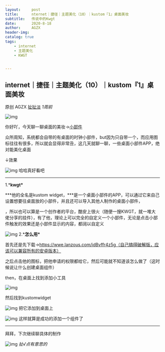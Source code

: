 ```yaml
---
layout:     post
title:      nternet｜捷径｜主题美化（10）｜kustom『1』桌面美妆
subtitle:   传说中的Kwgt
date:       2020-8-18
author:     AGZX
header-img: 
catalog: true
tags:
    - internet
    - 主题美化
    - KWGT


---
```


## internet｜捷径｜主题美化（10）｜kustom『1』桌面美妆

原创 AGZX [扯扯淡](javascript:void(0);) *1周前*

![img](https://mmbiz.qpic.cn/mmbiz_gif/tMsLbdfwxoM12GmQGZYFy7azn1RM2Izncuqicg2azuCibJyPB4QUKslUmRtlYYXibScaxKCGx7ebczkJLq5mQWhJg/640?wx_fmt=gif&tp=webp&wxfrom=5&wx_lazy=1)

你好吖，今天聊一聊桌面的美妆→[小部件](https://mp.weixin.qq.com/s?__biz=MzI4Nzc2MzA3OQ==&mid=2247484383&idx=2&sn=2b8230beb153066a3807a764548d6961&scene=21#wechat_redirect)

众所周知，系统都会自带的有桌面的时钟小部件，but因为只自带一个，而应用图标往往有很多，所以就会显得非常丑，这几天就聊一聊，一些桌面小部件APP，绝对能美化桌面

↓效果

![img](https://mmbiz.qpic.cn/mmbiz_jpg/tMsLbdfwxoOh8LuAHcNHqyV4XxiaccouqA58icdaCkJ9icFc4t94xGGeOHW5Hsib3yLVspZkiazONxHwGiaOxRYPGu0A/640?wx_fmt=jpeg&tp=webp&wxfrom=5&wx_lazy=1&wx_co=1)
哈哈真好看吧



------

1.***kwgt\***



***他的全名是kustom widget，\***是一个桌面小部件的APP，可以通过它来自己设置想要往桌面放的小部件，并且还可以导入其他人制作的桌面小部件，

，所以也可以算是一个创作者的平台，酷安上很火（随便一搜KWGT，就一堆大佬分享的挂件），有了他，理论上可以完全的自定义一个小部件，无论是点击小部件触发的效果还是小部件显示的内容，都阔以自定义

![img](https://mmbiz.qpic.cn/mmbiz_jpg/tMsLbdfwxoOh8LuAHcNHqyV4XxiaccouqnFU7P3iaClggU4L7NWS0gGQLicltfSxATeh1ibqSiauC1q4KK6VaJGWpiaA/640?wx_fmt=jpeg&tp=webp&wxfrom=5&wx_lazy=1&wx_co=1)
2.***怎么用\***

首先还是先下载→https://wwe.lanzous.com/idBvffr4z5g（自己搞得破解版，应该可以兼容所有的安卓版本）

之后点击他的图标，把他申请的权限都给它，然后可能就不知道该怎么做了（这时候说让什么创建桌面组件）

then，在桌面上找到添加小工具

![img](https://mmbiz.qpic.cn/mmbiz_jpg/tMsLbdfwxoOh8LuAHcNHqyV4XxiaccouqdJFXibRK8cEL8lkvZnnbtUJpYiblT63xBK2Pm5bibyPSSibY3V6X0r8w5Q/640?wx_fmt=jpeg&tp=webp&wxfrom=5&wx_lazy=1&wx_co=1)

然后找到kustomwidget

![img](https://mmbiz.qpic.cn/mmbiz_jpg/tMsLbdfwxoOh8LuAHcNHqyV4XxiaccouqIKFUQpTSTCqMBoNJnlBKmGAictmVU4pCKNh4WiafB5ffJ1J9DvzyrP8A/640?wx_fmt=jpeg&tp=webp&wxfrom=5&wx_lazy=1&wx_co=1)
把它添加到桌面上

![img](https://mmbiz.qpic.cn/mmbiz_jpg/tMsLbdfwxoOh8LuAHcNHqyV4XxiaccouqL6TGZxG36Jichpp5pqhF341vMd3Lo3cZK3FmlZJyxDvzMCLzibHWnMPw/640?wx_fmt=jpeg&tp=webp&wxfrom=5&wx_lazy=1&wx_co=1)
这样就算是成功的添加一个组件了

------

拜拜，下次继续聊具体的制作









![img](https://mmbiz.qpic.cn/mmbiz_jpg/tMsLbdfwxoPvhibcLnC5hTcXqKITTp19Os0eaE28ibFHd1diborCdq4BOb32R37jcoPQmJibxk3ibbS3xQp2L4TXicvg/640?wx_fmt=jpeg&tp=webp&wxfrom=5&wx_lazy=1&wx_co=1)
*扯√点有意思的*

